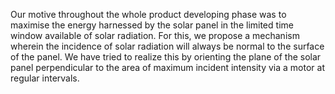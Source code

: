 Our motive throughout the whole product developing phase was to maximise the energy harnessed by the solar panel in the limited time window available of solar radiation. For this, we propose a mechanism wherein the incidence of solar radiation will always be normal to the surface of the panel. We have tried to realize this by orienting the plane of the solar panel perpendicular to the area of maximum incident intensity via a motor at regular intervals.
